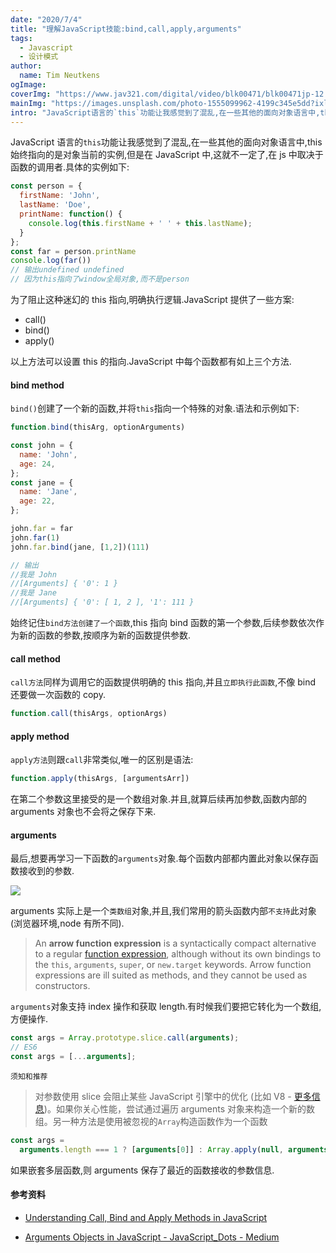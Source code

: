 ```yaml
---
date: "2020/7/4"
title: "理解JavaScript技能:bind,call,apply,arguments"
tags:
  - Javascript
  - 设计模式
author:
  name: Tim Neutkens
ogImage:
coverImg: "https://www.jav321.com/digital/video/blk00471/blk00471jp-12.jpg"
mainImg: "https://images.unsplash.com/photo-1555099962-4199c345e5dd?ixlib=rb-1.2.1&ixid=eyJhcHBfaWQiOjEyMDd9&auto=format&fit=crop&w=960"
intro: "JavaScript语言的`this`功能让我感觉到了混乱,在一些其他的面向对象语言中,this始终指向的是对象当前的实例,但是在JavaScript中,这就不一定了,在js中取决于函数的调用者."
---
```


JavaScript 语言的`this`功能让我感觉到了混乱,在一些其他的面向对象语言中,this 始终指向的是对象当前的实例,但是在 JavaScript 中,这就不一定了,在 js 中取决于函数的调用者.具体的实例如下:

```JavaScript
const person = {
  firstName: 'John',
  lastName: 'Doe',
  printName: function() {
    console.log(this.firstName + ' ' + this.lastName);
  }
};
const far = person.printName
console.log(far())
// 输出undefined undefined
// 因为this指向了window全局对象,而不是person
```

为了阻止这种迷幻的 this 指向,明确执行逻辑.JavaScript 提供了一些方案:

- call()
- bind()
- apply()

以上方法可以设置 this 的指向.JavaScript 中每个函数都有如上三个方法.

#### bind method

`bind()`创建了一个新的函数,并将`this`指向一个特殊的对象.语法和示例如下:

```js
function.bind(thisArg, optionArguments)

const john = {
  name: 'John',
  age: 24,
};
const jane = {
  name: 'Jane',
  age: 22,
};

john.far = far
john.far(1)
john.far.bind(jane, [1,2])(111)

// 输出
//我是 John
//[Arguments] { '0': 1 }
//我是 Jane
//[Arguments] { '0': [ 1, 2 ], '1': 111 }
```

始终记住`bind方法创建了一个函数`,this 指向 bind 函数的第一个参数,后续参数依次作为新的函数的参数,按顺序为新的函数提供参数.

#### call method

`call方法`同样为调用它的函数提供明确的 this 指向,并且`立即执行此函数`,不像 bind 还要做一次函数的 copy.

```js
function.call(thisArgs, optionArgs)
```

#### apply method

`apply方法`则跟`call`非常类似,唯一的区别是语法:

```js
function.apply(thisArgs, [argumentsArr])
```

在第二个参数这里接受的是一个数组对象.并且,就算后续再加参数,函数内部的 arguments 对象也不会将之保存下来.

#### arguments

最后,想要再学习一下函数的`arguments`对象.每个函数内部都内置此对象以保存函数接收到的参数.

![](https://miro.medium.com/max/1400/1*Z9IhXv0dyGqmzOr2_9qTvQ.png)

arguments 实际上是一个`类数组`对象,并且,我们常用的箭头函数内部`不支持`此对象(浏览器环境,node 有所不同).

> An **arrow function expression** is a syntactically compact alternative to a regular [function expression](https://developer.mozilla.org/en-US/docs/Web/JavaScript/Reference/Operators/function), although without its own bindings to the `this`, `arguments`, `super`, or `new.target` keywords. Arrow function expressions are ill suited as methods, and they cannot be used as constructors.

`arguments`对象支持 index 操作和获取 length.有时候我们要把它转化为一个数组,方便操作.

```js
const args = Array.prototype.slice.call(arguments);
// ES6
const args = [...arguments];
```

`须知和推荐`

> 对参数使用 slice 会阻止某些 JavaScript 引擎中的优化 (比如 V8 - [更多信息](https://github.com/petkaantonov/bluebird/wiki/Optimization-killers#3-managing-arguments))。如果你关心性能，尝试通过遍历 arguments 对象来构造一个新的数组。另一种方法是使用被忽视的`Array`构造函数作为一个函数

```js
const args =
  arguments.length === 1 ? [arguments[0]] : Array.apply(null, arguments);
```

如果嵌套多层函数,则 arguments 保存了最近的函数接收的参数信息.

#### 参考资料

- [Understanding Call, Bind and Apply Methods in JavaScript](https://blog.bitsrc.io/understanding-call-bind-and-apply-methods-in-javascript-33dbf3217be)

- [Arguments Objects in JavaScript - JavaScript_Dots - Medium](https://medium.com/javascript-dots/arguments-objects-in-javascript-e060df501610)
